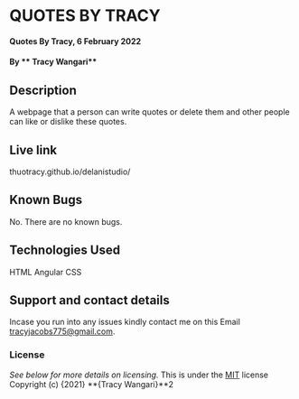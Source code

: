 # QUOTES BY TRACY
#### Quotes By Tracy, 6 February 2022

#### By ** Tracy Wangari**

## Description
A webpage that a person can write quotes or delete them and other people can like or dislike these quotes.

## Live link
thuotracy.github.io/delanistudio/

## Known Bugs
No. There are no known bugs.

## Technologies Used
HTML
Angular
CSS

## Support and contact details
Incase you run into any issues kindly contact me on this Email tracyjacobs775@gmail.com.

### License
*See below for more details on licensing.*
This is under the [MIT](LICENSE) license
Copyright (c) {2021} **{Tracy Wangari}**2